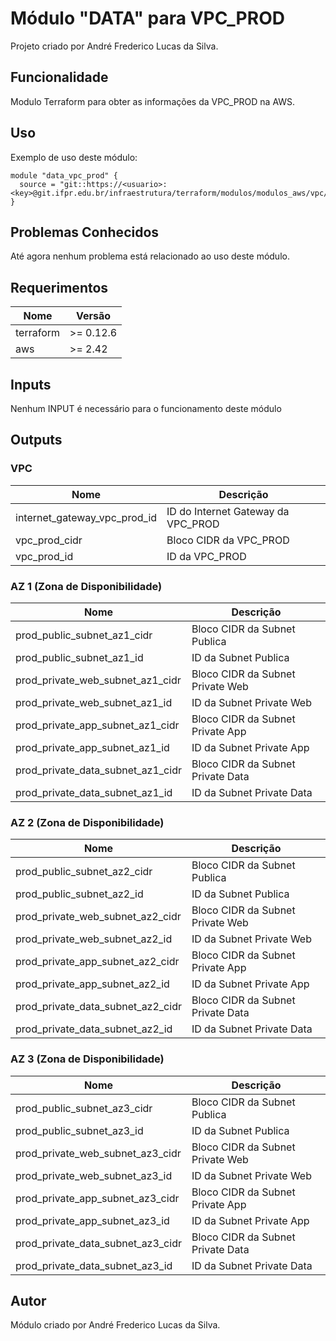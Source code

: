 # Módulo "DATA" para VPC_PROD

Projeto criado por André Frederico Lucas da Silva.

## Funcionalidade

Modulo Terraform para obter as informações da VPC_PROD na AWS.


## Uso

Exemplo de uso deste módulo:

```hcl
module "data_vpc_prod" {
  source = "git::https://<usuario>:<key>@git.ifpr.edu.br/infraestrutura/terraform/modulos/modulos_aws/vpc/data_vpc_prod.git"
}
```

## Problemas Conhecidos

Até agora nenhum problema está relacionado ao uso deste módulo.

<!-- BEGINNING OF PRE-COMMIT-TERRAFORM DOCS HOOK -->
## Requerimentos

| Nome | Versão |
|------|---------|
| terraform | >= 0.12.6 |
| aws | >= 2.42 |



## Inputs

Nenhum INPUT é necessário para o funcionamento deste módulo

## Outputs

### VPC

| Nome | Descrição |
|------|-------------|
| internet_gateway_vpc_prod_id | ID do Internet Gateway da VPC_PROD |
| vpc_prod_cidr                | Bloco CIDR da VPC_PROD             |
| vpc_prod_id                  | ID da VPC_PROD                     |

### AZ 1 (Zona de Disponibilidade)

| Nome | Descrição |
|------|-------------|
| prod_public_subnet_az1_cidr       | Bloco CIDR da Subnet Publica      |
| prod_public_subnet_az1_id         | ID da Subnet Publica              |
| prod_private_web_subnet_az1_cidr  | Bloco CIDR da Subnet Private Web  |
| prod_private_web_subnet_az1_id    | ID da Subnet Private Web          |
| prod_private_app_subnet_az1_cidr  | Bloco CIDR da Subnet Private App  |
| prod_private_app_subnet_az1_id    | ID da Subnet Private App          |
| prod_private_data_subnet_az1_cidr | Bloco CIDR da Subnet Private Data |
| prod_private_data_subnet_az1_id   | ID da Subnet Private Data         |

### AZ 2 (Zona de Disponibilidade)

| Nome | Descrição |
|------|-------------|
| prod_public_subnet_az2_cidr       | Bloco CIDR da Subnet Publica      |
| prod_public_subnet_az2_id         | ID da Subnet Publica              |
| prod_private_web_subnet_az2_cidr  | Bloco CIDR da Subnet Private Web  |
| prod_private_web_subnet_az2_id    | ID da Subnet Private Web          |
| prod_private_app_subnet_az2_cidr  | Bloco CIDR da Subnet Private App  |
| prod_private_app_subnet_az2_id    | ID da Subnet Private App          |
| prod_private_data_subnet_az2_cidr | Bloco CIDR da Subnet Private Data |
| prod_private_data_subnet_az2_id   | ID da Subnet Private Data         |

### AZ 3 (Zona de Disponibilidade)

| Nome | Descrição |
|------|-------------|
| prod_public_subnet_az3_cidr       | Bloco CIDR da Subnet Publica      |
| prod_public_subnet_az3_id         | ID da Subnet Publica              |
| prod_private_web_subnet_az3_cidr  | Bloco CIDR da Subnet Private Web  |
| prod_private_web_subnet_az3_id    | ID da Subnet Private Web          |
| prod_private_app_subnet_az3_cidr  | Bloco CIDR da Subnet Private App  |
| prod_private_app_subnet_az3_id    | ID da Subnet Private App          |
| prod_private_data_subnet_az3_cidr | Bloco CIDR da Subnet Private Data |
| prod_private_data_subnet_az3_id   | ID da Subnet Private Data         |

<!-- END OF PRE-COMMIT-TERRAFORM DOCS HOOK -->

## Autor

Módulo criado por André Frederico Lucas da Silva.
